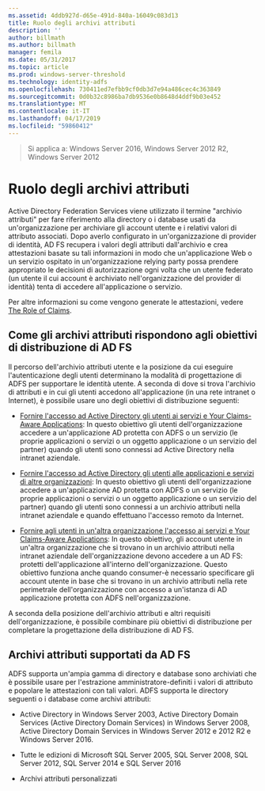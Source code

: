 ```yaml
---
ms.assetid: 4ddb927d-d65e-491d-840a-16049c083d13
title: Ruolo degli archivi attributi
description: ''
author: billmath
ms.author: billmath
manager: femila
ms.date: 05/31/2017
ms.topic: article
ms.prod: windows-server-threshold
ms.technology: identity-adfs
ms.openlocfilehash: 730411ed7efbb9cf0db3d7e94a486cec4c363849
ms.sourcegitcommit: 0d0b32c8986ba7db9536e0b8648d4ddf9b03e452
ms.translationtype: MT
ms.contentlocale: it-IT
ms.lasthandoff: 04/17/2019
ms.locfileid: "59860412"
---
```

 >Si applica a: Windows Server 2016, Windows Server 2012 R2, Windows Server 2012

# <a name="the-role-of-attribute-stores"></a>Ruolo degli archivi attributi
Active Directory Federation Services viene utilizzato il termine "archivio attributi" per fare riferimento alla directory o i database usati da un'organizzazione per archiviare gli account utente e i relativi valori di attributo associati. Dopo averlo configurato in un'organizzazione di provider di identità, AD FS recupera i valori degli attributi dall'archivio e crea attestazioni basate su tali informazioni in modo che un'applicazione Web o un servizio ospitato in un'organizzazione relying party possa prendere appropriato le decisioni di autorizzazione ogni volta che un utente federato \(un utente il cui account è archiviato nell'organizzazione del provider di identità\) tenta di accedere all'applicazione o servizio.  
  
Per altre informazioni su come vengono generate le attestazioni, vedere [The Role of Claims](The-Role-of-Claims.md).  
  
## <a name="how-attribute-stores-fit-in-with-your-ad-fs-deployment-goals"></a>Come gli archivi attributi rispondono agli obiettivi di distribuzione di AD FS  
Il percorso dell'archivio attributi utente e la posizione da cui eseguire l'autenticazione degli utenti determinano la modalità di progettazione di ADFS per supportare le identità utente. A seconda di dove si trova l'archivio di attributi e in cui gli utenti accedono all'applicazione \(in una rete intranet o Internet\), è possibile usare uno degli obiettivi di distribuzione seguenti:  
  
-   [Fornire l'accesso ad Active Directory gli utenti ai servizi e Your Claims-Aware Applications](https://technet.microsoft.com/library/dd807071.aspx): In questo obiettivo gli utenti dell'organizzazione accedere a un'applicazione AD protetta con ADFS o un servizio \(le proprie applicazioni o servizi o un oggetto applicazione o un servizio del partner\) quando gli utenti sono connessi ad Active Directory nella intranet aziendale.  
  
-   [Fornire l'accesso ad Active Directory gli utenti alle applicazioni e servizi di altre organizzazioni](https://technet.microsoft.com/library/dd807123.aspx): In questo obiettivo gli utenti dell'organizzazione accedere a un'applicazione AD protetta con ADFS o un servizio \(le proprie applicazioni o servizi o un oggetto applicazione o un servizio del partner\) quando gli utenti sono connessi a un archivio attributi nella intranet aziendale e quando effettuano l'accesso remoto da Internet.  
  
-   [Fornire agli utenti in un'altra organizzazione l'accesso ai servizi e Your Claims-Aware Applications](https://technet.microsoft.com/library/dd807099.aspx): In questo obiettivo, gli account utente in un'altra organizzazione che si trovano in un archivio attributi nella intranet aziendale dell'organizzazione devono accedere a un AD FS: protetti dell'applicazione all'interno dell'organizzazione. Questo obiettivo funziona anche quando consumer\-è necessario specificare gli account utente in base che si trovano in un archivio attributi nella rete perimetrale dell'organizzazione con accesso a un'istanza di AD applicazione protetta con ADFS nell'organizzazione.  
  
A seconda della posizione dell'archivio attributi e altri requisiti dell'organizzazione, è possibile combinare più obiettivi di distribuzione per completare la progettazione della distribuzione di AD FS.  
  
## <a name="attribute-stores-that-are-supported-by-ad-fs"></a>Archivi attributi supportati da AD FS  
ADFS supporta un'ampia gamma di directory e database sono archiviati che è possibile usare per l'estrazione amministratore\-definiti i valori di attributo e popolare le attestazioni con tali valori. ADFS supporta le directory seguenti o i database come archivi attributi:  
  
-   Active Directory in Windows Server 2003, Active Directory Domain Services \(Active Directory Domain Services\) in Windows Server 2008, Active Directory Domain Services in Windows Server 2012 e 2012 R2 e Windows Server 2016. 
  
-   Tutte le edizioni di Microsoft SQL Server 2005, SQL Server 2008, SQL Server 2012, SQL Server 2014 e SQL Server 2016  
  
-   Archivi attributi personalizzati  
  

